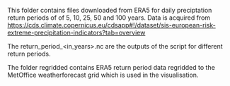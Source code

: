 This folder contains files downloaded from ERA5 for daily preciptation return periods of of 5, 10, 25, 50 and 100 years.
Data is acquired from https://cds.climate.copernicus.eu/cdsapp#!/dataset/sis-european-risk-extreme-precipitation-indicators?tab=overview

The return_period_<in_years>.nc are the outputs of the script for different return periods.

The folder regridded contains ERA5 return period data regridded to the MetOffice weatherforecast grid which is used in the visualisation. 
